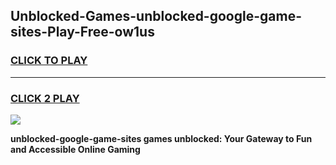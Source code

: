
## Unblocked-Games-unblocked-google-game-sites-Play-Free-ow1us
<h3>
<a href="https://premium76.site?title=unblocked-google-game-sites&ref=10A">CLICK TO PLAY</a></h3>
<hr>

<h3>
<a href="https://premium76.site?title=unblocked-google-game-sites&ref=10A">CLICK 2 PLAY</a>
  
</h3>

<a href="https://premium76.site?title=unblocked-google-game-sites&ref=10A"><img src="https://clearcache.store/games.png"></a>


**unblocked-google-game-sites games unblocked: Your Gateway to Fun and Accessible Online Gaming**

